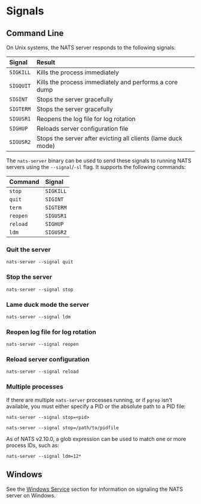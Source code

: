 # Signals

## Command Line

On Unix systems, the NATS server responds to the following signals:

| Signal    | Result                                                         |
| :-------- | :------------------------------------------------------------- |
| `SIGKILL` | Kills the process immediately                                  |
| `SIGQUIT` | Kills the process immediately and performs a core dump         |
| `SIGINT`  | Stops the server gracefully                                    |
| `SIGTERM` | Stops the server gracefully                                    |
| `SIGUSR1` | Reopens the log file for log rotation                          |
| `SIGHUP`  | Reloads server configuration file                              |
| `SIGUSR2` | Stops the server after evicting all clients \(lame duck mode\) |

The `nats-server` binary can be used to send these signals to running NATS servers using the `--signal`/`-sl` flag. It supports the following commands:

| Command  | Signal    |
| :------- | :-------- |
| `stop`   | `SIGKILL` |
| `quit`   | `SIGINT`  |
| `term`   | `SIGTERM` |
| `reopen` | `SIGUSR1` |
| `reload` | `SIGHUP`  |
| `ldm`    | `SIGUSR2` |

### Quit the server

```shell
nats-server --signal quit
```

### Stop the server

```shell
nats-server --signal stop
```

### Lame duck mode the server

```shell
nats-server --signal ldm
```

### Reopen log file for log rotation

```shell
nats-server --signal reopen
```

### Reload server configuration

```shell
nats-server --signal reload
```

### Multiple processes

If there are multiple `nats-server` processes running, or if `pgrep` isn't available, you must either specify a PID or the absolute path to a PID file:

```shell
nats-server --signal stop=<pid>
```

```shell
nats-server --signal stop=/path/to/pidfile
```

As of NATS v2.10.0, a glob expression can be used to match one or more process IDs, such as:

```shell
nats-server --signal ldm=12*
```

## Windows

See the [Windows Service](../running/windows_srv.md) section for information on signaling the NATS server on Windows.
